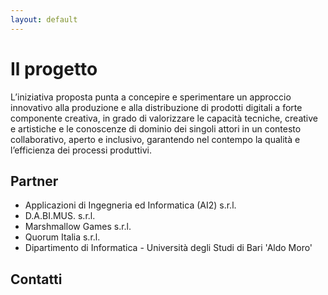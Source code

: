 ```yaml
---
layout: default
---
```



# Il progetto

L’iniziativa proposta punta a concepire e sperimentare un approccio innovativo alla produzione e alla distribuzione di prodotti digitali a forte componente creativa, in grado di valorizzare le capacità tecniche, creative e artistiche e le conoscenze di dominio dei singoli attori in un contesto collaborativo, aperto e inclusivo, garantendo nel contempo la qualità e l’efficienza dei processi produttivi.


## Partner

* Applicazioni di Ingegneria ed Informatica (AI2) s.r.l.
* D.A.BI.MUS. s.r.l.
* Marshmallow Games s.r.l.
* Quorum Italia s.r.l.
* Dipartimento di Informatica - Università degli Studi di Bari 'Aldo Moro'


## Contatti

